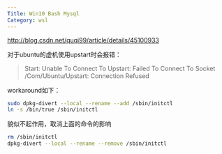 ```yaml
---
Title: Win10 Bash Mysql
Category: wsl
---
```


http://blog.csdn.net/quqi99/article/details/45100933

对于ubuntu的虚机使用upstart时会报错：

> Start: Unable To Connect To Upstart: Failed To Connect To Socket /Com/Ubuntu/Upstart: Connection Refused

workaround如下：

```bash
sudo dpkg-divert --local --rename --add /sbin/initctl
ln -s /bin/true /sbin/initctl
```

貌似不起作用，取消上面的命令的影响
```bash
rm /sbin/initctl
dpkg-divert --local --rename --remove /sbin/initctl
```
